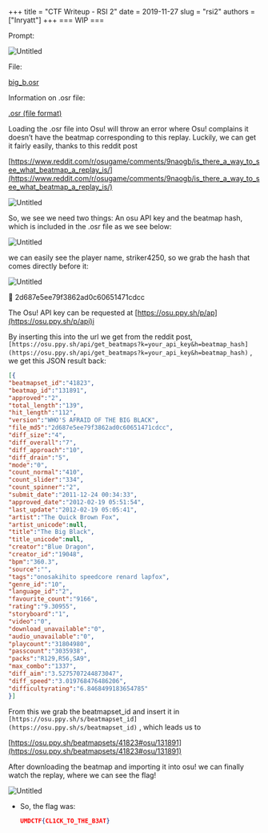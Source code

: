 +++
title = "CTF Writeup - RSI 2"
date = 2019-11-27
slug = "rsi2"
authors = ["Inryatt"]
+++
=== WIP ===

Prompt:

![Untitled](https://s3-us-west-2.amazonaws.com/secure.notion-static.com/757a6b1e-5b7e-4412-be2a-5a6d213c337f/Untitled.png)

File:

[big_b.osr](https://s3-us-west-2.amazonaws.com/secure.notion-static.com/04759051-70bc-4b97-a170-245091526779/big_b.osr)

Information on  .osr file: 

[.osr (file format)](https://osu.ppy.sh/wiki/en/Client/File_formats/Osr_%28file_format%29)

Loading the .osr file into Osu! will throw an error where Osu! complains it doesn’t have the beatmap corresponding to this replay. Luckily, we can get it fairly easily, thanks to this reddit post

[https://www.reddit.com/r/osugame/comments/9naogb/is_there_a_way_to_see_what_beatmap_a_replay_is/](https://www.reddit.com/r/osugame/comments/9naogb/is_there_a_way_to_see_what_beatmap_a_replay_is/)

![Untitled](https://s3-us-west-2.amazonaws.com/secure.notion-static.com/2cca76b2-a1a2-49fa-8495-b2e5a67c3b67/Untitled.png)

So, we see we need two things: An osu API key and the beatmap hash, which is included in the .osr file as we see below:

![Untitled](https://s3-us-west-2.amazonaws.com/secure.notion-static.com/912600ba-7daa-4cda-8985-b3dfef28f609/Untitled.png)

we can easily see the player name, striker4250, so we grab the hash that comes directly before it:

![Untitled](https://s3-us-west-2.amazonaws.com/secure.notion-static.com/b52f2b39-9b1a-4a68-9c58-82c847579633/Untitled.png)

<aside>
📌 2d687e5ee79f3862ad0c60651471cdcc

</aside>

The Osu! API key can be requested at [https://osu.ppy.sh/p/ap](https://osu.ppy.sh/p/api)i

By inserting this into the url we get from the reddit post, `[https://osu.ppy.sh/api/get_beatmaps?k=your_api_key&h=beatmap_hash](https://osu.ppy.sh/api/get_beatmaps?k=your_api_key&h=beatmap_hash)` , we get this JSON result back:

```json
[{
"beatmapset_id":"41823",
"beatmap_id":"131891",
"approved":"2",
"total_length":"139",
"hit_length":"112",
"version":"WHO'S AFRAID OF THE BIG BLACK",
"file_md5":"2d687e5ee79f3862ad0c60651471cdcc",
"diff_size":"4",
"diff_overall":"7",
"diff_approach":"10",
"diff_drain":"5",
"mode":"0",
"count_normal":"410",
"count_slider":"334",
"count_spinner":"2",
"submit_date":"2011-12-24 00:34:33",
"approved_date":"2012-02-19 05:51:54",
"last_update":"2012-02-19 05:05:41",
"artist":"The Quick Brown Fox",
"artist_unicode":null,
"title":"The Big Black",
"title_unicode":null,
"creator":"Blue Dragon",
"creator_id":"19048",
"bpm":"360.3",
"source":"",
"tags":"onosakihito speedcore renard lapfox",
"genre_id":"10",
"language_id":"2",
"favourite_count":"9166",
"rating":"9.30955",
"storyboard":"1",
"video":"0",
"download_unavailable":"0",
"audio_unavailable":"0",
"playcount":"31804980",
"passcount":"3035938",
"packs":"R129,R56,SA9",
"max_combo":"1337",
"diff_aim":"3.5275707244873047",
"diff_speed":"3.019768476486206",
"difficultyrating":"6.8468499183654785"
}]
```

From this we grab the beatmapset_id and insert it in `[https://osu.ppy.sh/s/beatmapset_id](https://osu.ppy.sh/s/beatmapset_id)` , which leads us to

[https://osu.ppy.sh/beatmapsets/41823#osu/131891](https://osu.ppy.sh/beatmapsets/41823#osu/131891)

 After downloading the beatmap and importing it into osu! we can finally watch the replay, where we can see the flag!

![Untitled](https://s3-us-west-2.amazonaws.com/secure.notion-static.com/29fef28e-ba01-4fd0-871e-021d20be3cea/Untitled.png)

- So, the flag was:
    
    ```json
    UMDCTF{CL1CK_TO_THE_B3AT}
    ```